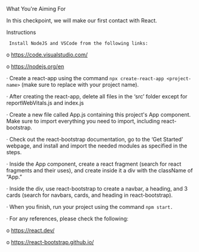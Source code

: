 What You're Aiming For

In this checkpoint, we will make our first contact with React.


Instructions

     Install NodeJS and VSCode from the following links:

o   https://code.visualstudio.com/

o   https://nodejs.org/en

·        Create a react-app using the command `npx create-react-app <project-name>` (make sure to replace <project-name> with your project name).

·        After creating the react-app, delete all files in the ‘src’ folder except for reportWebVitals.js and index.js

·        Create a new file called App.js containing this project's App component. Make sure to import everything you need to import, including react-bootstrap.

·         Check out the react-bootstrap documentation, go to the ‘Get Started’ webpage, and install and import the needed modules as specified in the steps.

·        Inside the App component, create a react fragment (search for react fragments and their uses), and create inside it a div with the className of “App.”

·        Inside the div, use react-bootstrap to create a navbar, a heading, and 3 cards (search for navbars, cards, and heading in react-bootstrap).

·        When you finish, run your project using the command `npm start.`

·        For any references, please check the following:

o   https://react.dev/

o   https://react-bootstrap.github.io/



